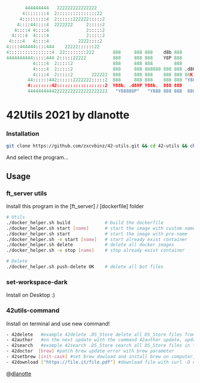 
```python
       444444444   222222222222222    
      4::::::::4  2:::::::::::::::22  
     4:::::::::4  2::::::222222:::::2 
    4::::44::::4  2222222     2:::::2 
   4::::4 4::::4              2:::::2 
  4::::4  4::::4              2:::::2 
 4::::4   4::::4           2222::::2  
4::::444444::::444    22222::::::22   
4::::::::::::::::4  22::::::::222       888     888 888    d8b 888   
4444444444:::::444 2:::::22222          888     888 888    Y8P 888       
          4::::4  2:::::2               888     888 888        888          
          4::::4  2:::::2               888     888 888888 888 888 .d8888b      
          4::::4  2:::::2       222222  888     888 888    888 888 88K      
        44::::::442::::::2222222:::::2  888     888 888    888 888 "Y8888b. 
        4::::::::42::::::::::::::::::2  Y88b. .d88P Y88b.  888 888      X88 
        444444444422222222222222222222   "Y88888P"   "Y888 888 888  88888P' 
```

# 42Utils 2021 by dlanotte

### Installation
```bash
git clone https://github.com/zxcvbinz/42-utils.git && cd 42-utils && chmod 755 ./install.sh && ./install.sh && cd ..
```
And select the program...


## Usage
### ft_server utils 

Install this program in the [ft_server] / [dockerfile] folder 
```bash
# Utils
./docker_helper.sh build             # build the dockerfile
./docker_helper.sh start [name]      # start the image with custom name 
./docker_helper.sh start             # start the image with pre-name 
./docker_helper.sh -e start [name]   # start already exist container 
./docker_helper.sh delete            # delete all docker images
./docker_helper.sh -e stop [name]    # stop already exist container 

# Delete
./docker_helper.sh push-delete OK    # delete all bot files 
```
### set-workspace-dark
Install on Desktop :)

### 42utils-command
Install on terminal and use new command!
```bash
- 42delete   #example 42delete .DS_Store delete all DS_Store files from the folder
- 42author   #on the next update with the command 42author update, update the program
- 42search   #example 42search .DS_Store search all DS_Store files in the folder
- 42doctor	[brew] #patch brew update error with brew parameter
- 42setbrew [init-cask] #set brew dowload and install brew on computer, with init-cask set cask-application variable on .Applications folder
- 42download ["https://file.it/file.pdf"] #download file with curl -O command 
```

@[dlanotte](https://profile.intra.42.fr/users/dlanotte)
